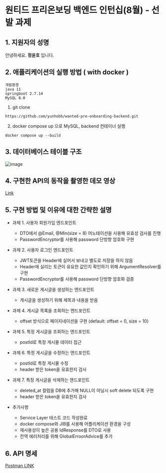 # 원티드 프리온보딩 백엔드 인턴십(8월) - 선발 과제


## 1. 지원자의 성명
안녕하세요. **정윤호** 입니다.

## 2. 애플리케이션의 실행 방법 ( with docker )
```text
개발환경 
java 11
springboot 2.7.14
MySQL 8.0
```

1. git clone
```text
https://github.com/yunhobb/wanted-pre-onboarding-backend.git
```
2. docker compose up 으로 MySQL, backend 컨테이너 실행
```text
docker compose up --build 
```

## 3. 데이터베이스 테이블 구조 
![image](https://github.com/yunhobb/wanted-pre-onboarding-backend/assets/87285536/3aec55c0-841c-4b5d-8799-13525e59ba37)


## 4. 구현한 API의 동작을 촬영한 데모 영상
[Link](https://drive.google.com/file/d/18XLTILW1Qd6wIPRJz0CQHE51fBfdmiNi/view?usp=share_link)

## 5. 구현 방법 및 이유에 대한 간략한 설명

* 과제 1. 사용자 회원가입 엔드포인트
  * DTO에서 @Email, @Min(size = 8) 어노테이션을 사용해 유효성 검사를 진행
  * PasswordEncryptor를 사용해 password 단방향 암호화 구현

* 과제 2. 사용자 로그인 엔드포인트
  * JWT토큰을 Header에 실어서 보내고 별도로 저장을 하지 않음
  * Header에 실리는 토큰이 유요한 값인지 확인하기 위해 ArgumentResolver를 구현
  * PasswordEncryptor를 사용해 password 단방향 암호화 검증
  
* 과제 3. 새로운 게시글을 생성하는 엔드포인트
  * 게시글을 생성하기 위해 제목과 내용을 받음
  
* 과제 4. 게시글 목록을 조회하는 엔드포인트
  * offset 방식으로 페이지네이션을 구현 (default: offset = 0, size = 10)

* 과제 5. 특정 게시글을 조회하는 엔드포인트
  * postId로 특정 게시물 데이터 접근
  
* 과제 6. 특정 게시글을 수정하는 엔드포인트
  * postId로 특정 게시물 수정
  * header 받은 token을 유효한지 검사

* 과제 7. 특정 게시글을 삭제하는 엔드포인트
  * deleted_at 컬럼을 DB에 추가해 NULL이 아닐시 soft delete 되도록 구현 
  * header 받은 token을 유효한지 검사


* 추가사항
  * Service Layer 테스트 코드 작성완료 
  * docker compose와 JIB를 사용해 어플리케이션 환경을 구성
  * 재사용성이 높은 공용 IdResponse를 DTO로 사용 
  * 전역 에러처리를 위해 GlobalErroorAdvice를 추가
  




## 6. API 명세
[Postman LINK](https://documenter.getpostman.com/view/21887547/2s9Y5QzkMD)
